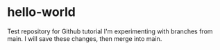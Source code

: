 # hello-world
Test repository for Github tutorial
I'm experimenting with branches from main.
I will save these changes, then merge into main.
